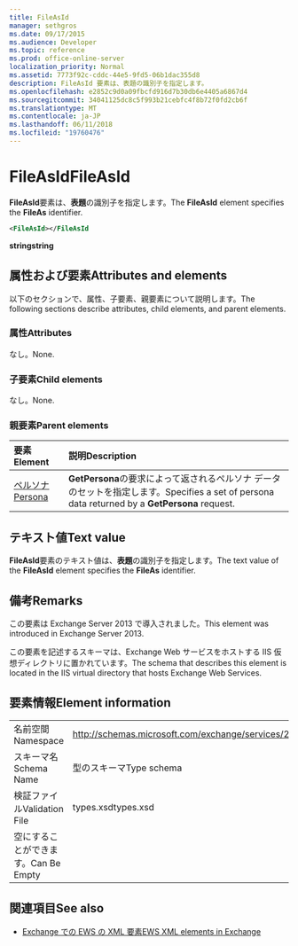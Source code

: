 ```yaml
---
title: FileAsId
manager: sethgros
ms.date: 09/17/2015
ms.audience: Developer
ms.topic: reference
ms.prod: office-online-server
localization_priority: Normal
ms.assetid: 7773f92c-cddc-44e5-9fd5-06b1dac355d8
description: FileAsId 要素は、表題の識別子を指定します。
ms.openlocfilehash: e2852c9d0a09fbcfd916d7b30db6e4405a6867d4
ms.sourcegitcommit: 34041125dc8c5f993b21cebfc4f8b72f0fd2cb6f
ms.translationtype: MT
ms.contentlocale: ja-JP
ms.lasthandoff: 06/11/2018
ms.locfileid: "19760476"
---
```

# <a name="fileasid"></a><span data-ttu-id="c8af5-103">FileAsId</span><span class="sxs-lookup"><span data-stu-id="c8af5-103">FileAsId</span></span>

<span data-ttu-id="c8af5-104">**FileAsId**要素は、**表題**の識別子を指定します。</span><span class="sxs-lookup"><span data-stu-id="c8af5-104">The **FileAsId** element specifies the **FileAs** identifier.</span></span> 
  
```XML
<FileAsId></FileAsId
```

 <span data-ttu-id="c8af5-105">**string**</span><span class="sxs-lookup"><span data-stu-id="c8af5-105">**string**</span></span>
## <a name="attributes-and-elements"></a><span data-ttu-id="c8af5-106">属性および要素</span><span class="sxs-lookup"><span data-stu-id="c8af5-106">Attributes and elements</span></span>

<span data-ttu-id="c8af5-107">以下のセクションで、属性、子要素、親要素について説明します。</span><span class="sxs-lookup"><span data-stu-id="c8af5-107">The following sections describe attributes, child elements, and parent elements.</span></span>
  
### <a name="attributes"></a><span data-ttu-id="c8af5-108">属性</span><span class="sxs-lookup"><span data-stu-id="c8af5-108">Attributes</span></span>

<span data-ttu-id="c8af5-109">なし。</span><span class="sxs-lookup"><span data-stu-id="c8af5-109">None.</span></span>
  
### <a name="child-elements"></a><span data-ttu-id="c8af5-110">子要素</span><span class="sxs-lookup"><span data-stu-id="c8af5-110">Child elements</span></span>

<span data-ttu-id="c8af5-111">なし。</span><span class="sxs-lookup"><span data-stu-id="c8af5-111">None.</span></span>
  
### <a name="parent-elements"></a><span data-ttu-id="c8af5-112">親要素</span><span class="sxs-lookup"><span data-stu-id="c8af5-112">Parent elements</span></span>

|<span data-ttu-id="c8af5-113">**要素**</span><span class="sxs-lookup"><span data-stu-id="c8af5-113">**Element**</span></span>|<span data-ttu-id="c8af5-114">**説明**</span><span class="sxs-lookup"><span data-stu-id="c8af5-114">**Description**</span></span>|
|:-----|:-----|
|[<span data-ttu-id="c8af5-115">ペルソナ</span><span class="sxs-lookup"><span data-stu-id="c8af5-115">Persona</span></span>](persona.md) <br/> |<span data-ttu-id="c8af5-116">**GetPersona**の要求によって返されるペルソナ データのセットを指定します。</span><span class="sxs-lookup"><span data-stu-id="c8af5-116">Specifies a set of persona data returned by a **GetPersona** request.</span></span>  <br/> |
   
## <a name="text-value"></a><span data-ttu-id="c8af5-117">テキスト値</span><span class="sxs-lookup"><span data-stu-id="c8af5-117">Text value</span></span>

<span data-ttu-id="c8af5-118">**FileAsId**要素のテキスト値は、**表題**の識別子を指定します。</span><span class="sxs-lookup"><span data-stu-id="c8af5-118">The text value of the **FileAsId** element specifies the **FileAs** identifier.</span></span> 
  
## <a name="remarks"></a><span data-ttu-id="c8af5-119">備考</span><span class="sxs-lookup"><span data-stu-id="c8af5-119">Remarks</span></span>

<span data-ttu-id="c8af5-120">この要素は Exchange Server 2013 で導入されました。</span><span class="sxs-lookup"><span data-stu-id="c8af5-120">This element was introduced in Exchange Server 2013.</span></span>
  
<span data-ttu-id="c8af5-121">この要素を記述するスキーマは、Exchange Web サービスをホストする IIS 仮想ディレクトリに置かれています。</span><span class="sxs-lookup"><span data-stu-id="c8af5-121">The schema that describes this element is located in the IIS virtual directory that hosts Exchange Web Services.</span></span>
  
## <a name="element-information"></a><span data-ttu-id="c8af5-122">要素情報</span><span class="sxs-lookup"><span data-stu-id="c8af5-122">Element information</span></span>

|||
|:-----|:-----|
|<span data-ttu-id="c8af5-123">名前空間</span><span class="sxs-lookup"><span data-stu-id="c8af5-123">Namespace</span></span>  <br/> |http://schemas.microsoft.com/exchange/services/2006/types  <br/> |
|<span data-ttu-id="c8af5-124">スキーマ名</span><span class="sxs-lookup"><span data-stu-id="c8af5-124">Schema Name</span></span>  <br/> |<span data-ttu-id="c8af5-125">型のスキーマ</span><span class="sxs-lookup"><span data-stu-id="c8af5-125">Type schema</span></span>  <br/> |
|<span data-ttu-id="c8af5-126">検証ファイル</span><span class="sxs-lookup"><span data-stu-id="c8af5-126">Validation File</span></span>  <br/> |<span data-ttu-id="c8af5-127">types.xsd</span><span class="sxs-lookup"><span data-stu-id="c8af5-127">types.xsd</span></span>  <br/> |
|<span data-ttu-id="c8af5-128">空にすることができます。</span><span class="sxs-lookup"><span data-stu-id="c8af5-128">Can Be Empty</span></span>  <br/> ||
   
## <a name="see-also"></a><span data-ttu-id="c8af5-129">関連項目</span><span class="sxs-lookup"><span data-stu-id="c8af5-129">See also</span></span>



- [<span data-ttu-id="c8af5-130">Exchange での EWS の XML 要素</span><span class="sxs-lookup"><span data-stu-id="c8af5-130">EWS XML elements in Exchange</span></span>](ews-xml-elements-in-exchange.md)

